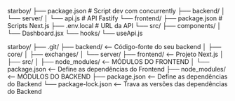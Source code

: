 starboy/
├── package.json         # Script dev com concurrently
├── backend/
│   └── server/
│       └── api.js       # API Fastify
└── frontend/
    ├── package.json     # Scripts Next.js
    ├── .env.local       # URL da API
    └── src/
        ├── components/
        │   └── Dashboard.jsx
        └── hooks/
            └── useApi.js

starboy/
├── .git/
├── backend/                <-- Código-fonte do seu backend
│   ├── core/
│   ├── exchanges/
│   └── server/
├── frontend/               <-- Projeto Next.js
│   ├── src/
│   ├── node_modules/       <-- MÓDULOS DO FRONTEND
│   └── package.json        <-- Define as dependências do Frontend
├── node_modules/           <-- MÓDULOS DO BACKEND
├── package.json            <-- Define as dependências do Backend
└── package-lock.json       <-- Trava as versões das dependências do Backend            
